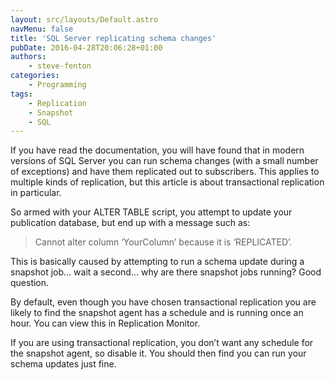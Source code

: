 ```yaml
---
layout: src/layouts/Default.astro
navMenu: false
title: 'SQL Server replicating schema changes'
pubDate: 2016-04-28T20:06:28+01:00
authors:
    - steve-fenton
categories:
    - Programming
tags:
    - Replication
    - Snapshot
    - SQL
---
```


If you have read the documentation, you will have found that in modern versions of SQL Server you can run schema changes (with a small number of exceptions) and have them replicated out to subscribers. This applies to multiple kinds of replication, but this article is about transactional replication in particular.

So armed with your ALTER TABLE script, you attempt to update your publication database, but end up with a message such as:

> Cannot alter column ‘YourColumn’ because it is ‘REPLICATED’.

This is basically caused by attempting to run a schema update during a snapshot job… wait a second… why are there snapshot jobs running? Good question.

By default, even though you have chosen transactional replication you are likely to find the snapshot agent has a schedule and is running once an hour. You can view this in Replication Monitor.

If you are using transactional replication, you don’t want any schedule for the snapshot agent, so disable it. You should then find you can run your schema updates just fine.